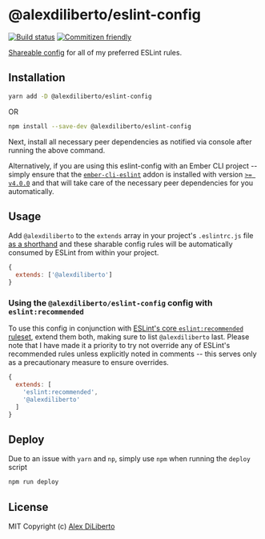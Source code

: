 # @alexdiliberto/eslint-config
[![Build status][travis-badge]][travis-url]
[![Commitizen friendly][cz-badge]][cz-cli-url]

[Shareable config](https://eslint.org/docs/developer-guide/shareable-configs.html) for all of my preferred ESLint rules.

## Installation
```bash
yarn add -D @alexdiliberto/eslint-config
```

OR

```bash
npm install --save-dev @alexdiliberto/eslint-config
```

Next, install all necessary peer dependencies as notified via console after running the above command.

Alternatively, if you are using this eslint-config with an Ember CLI project -- simply ensure that the [`ember-cli-eslint`](https://github.com/ember-cli/ember-cli-eslint) addon is installed with version [`>= v4.0.0`](https://github.com/ember-cli/ember-cli-eslint/releases/tag/v4.0.0) and that will take care of the necessary peer dependencies for you automatically.

## Usage
Add `@alexdiliberto` to the `extends` array in your project's `.eslintrc.js` file [as a shorthand](https://eslint.org/docs/developer-guide/shareable-configs#npm-scoped-modules) and these sharable config rules will be automatically consumed by ESLint from within your project.

```js
{
  extends: ['@alexdiliberto']
}
```

### Using the `@alexdiliberto/eslint-config` config with `eslint:recommended`

To use this config in conjunction with [ESLint's core `eslint:recommended` ruleset](https://eslint.org/docs/rules/), extend them both, making sure to list `@alexdiliberto` last. Please note that I have made it a priority to try not override any of ESLint's recommended rules unless explicitly noted in comments -- this serves only as a precautionary measure to ensure overrides.

```js
{
  extends: [
    'eslint:recommended',
    '@alexdiliberto'
  ]
}
```

## Deploy
Due to an issue with `yarn` and `np`, simply use `npm` when running the `deploy` script

```js
npm run deploy
```

## License
MIT Copyright (c) [Alex DiLiberto](https://alexdiliberto.com/)


[travis-badge]: https://travis-ci.org/alexdiliberto/eslint-config.svg?branch=master
[travis-url]: https://travis-ci.org/alexdiliberto/eslint-config
[cz-badge]: https://img.shields.io/badge/commitizen-friendly-brightgreen.svg
[cz-cli-url]: https://commitizen.github.io/cz-cli/
